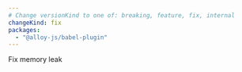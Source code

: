 ```yaml
---
# Change versionKind to one of: breaking, feature, fix, internal
changeKind: fix
packages:
  - "@alloy-js/babel-plugin"
---
```


Fix memory leak
